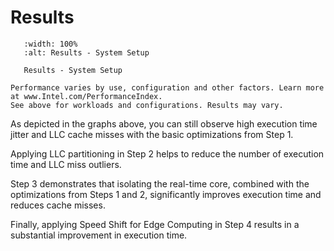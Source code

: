 # Results

```{figure} images/results.png
   :width: 100%
   :alt: Results - System Setup

   Results - System Setup
```

```{warning}
Performance varies by use, configuration and other factors. Learn more at www.Intel.com/PerformanceIndex. 
See above for workloads and configurations. Results may vary.
```

As depicted in the graphs above, you can still observe high execution time jitter and LLC cache misses with the basic optimizations from Step 1.

Applying LLC partitioning in Step 2 helps to reduce the number of execution time and LLC miss outliers.

Step 3 demonstrates that isolating the real-time core, combined with the optimizations from Steps 1 and 2, significantly improves execution time and reduces cache misses.

Finally, applying Speed Shift for Edge Computing in Step 4 results in a substantial improvement in execution time.
